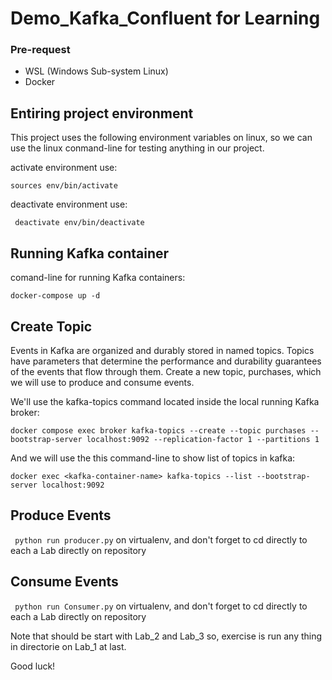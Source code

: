 # Demo_Kafka_Confluent for Learning 


### Pre-request
- WSL (Windows Sub-system Linux)
- Docker 

## Entiring project environment
This project uses the following environment variables on linux, so we can use the linux conmand-line for testing anything in our project. 

activate environment use: 

``` sources env/bin/activate ```

deactivate environment use:

``` deactivate env/bin/deactivate```


## Running Kafka container 

comand-line for running Kafka containers:


``` docker-compose up -d ```

## Create Topic
Events in Kafka are organized and durably stored in named topics. Topics have parameters that determine the performance and durability guarantees of the events that flow through them.
Create a new topic, purchases, which we will use to produce and consume events.

We'll use the kafka-topics command located inside the local running Kafka broker:


```
docker compose exec broker kafka-topics --create --topic purchases --bootstrap-server localhost:9092 --replication-factor 1 --partitions 1  
```

And we will use the this command-line to show list of topics in kafka:

```
docker exec <kafka-container-name> kafka-topics --list --bootstrap-server localhost:9092
```

## Produce Events

``` python run producer.py``` on virtualenv, and don't forget to cd directly to each a Lab directly on repository


## Consume Events

``` python run Consumer.py``` on virtualenv, and don't forget to cd directly to each a Lab directly on repository


Note that should be start with Lab_2 and Lab_3 
so, exercise is run any thing in directorie on Lab_1 at last. 

Good luck! 



